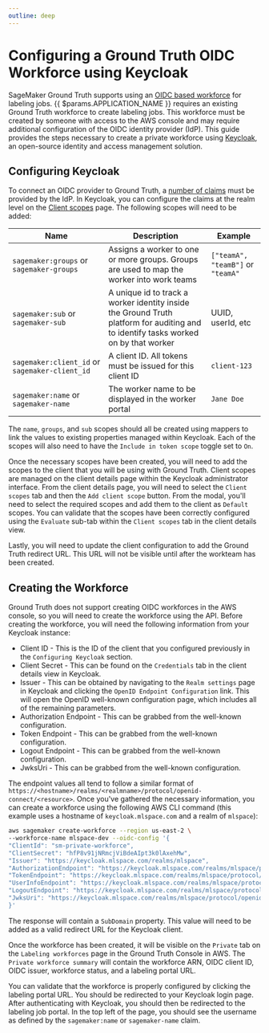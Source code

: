 ```yaml
---
outline: deep
---
```


# Configuring a Ground Truth OIDC Workforce using Keycloak

SageMaker Ground Truth supports using an [OIDC based workforce](https://docs.aws.amazon.com/sagemaker/latest/dg/sms-workforce-create-private-oidc.html) for labeling jobs. {{ $params.APPLICATION_NAME }} requires an existing Ground Truth workforce to create labeling jobs. This workforce must be created by someone with access to the AWS console and may require additional configuration of the OIDC identity provider (IdP). This guide provides the steps necessary to create a private workforce using [Keycloak](https://www.keycloak.org), an open-source identity and access management solution.

## Configuring Keycloak

To connect an OIDC provider to Ground Truth, a [number of claims](https://docs.aws.amazon.com/sagemaker/latest/dg/sms-workforce-create-private-oidc.html#sms-workforce-create-private-oidc-configure-idp) must be provided by the IdP. In Keycloak, you can configure the claims at the realm level on the [Client scopes](https://www.keycloak.org/docs/latest/server_admin/#_client_scopes) page. The following scopes will need to be added:

| Name | Description | Example |
|--|--|--|
|`sagemaker:groups` or `sagemaker-groups`| Assigns a worker to one or more groups. Groups are used to map the worker into work teams | `["teamA", "teamB"]` or `"teamA"`|
|`sagemaker:sub` or `sagemaker-sub`| A unique id to track a worker identity inside the Ground Truth platform for auditing and to identify tasks worked on by that worker| UUID, userId, etc |
|`sagemaker:client_id` or `sagemaker-client_id`| A client ID. All tokens must be issued for this client ID| `client-123` |
| `sagemaker:name` or `sagemaker-name` | The worker name to be displayed in the worker portal | `Jane Doe` |

The `name`, `groups`, and `sub` scopes should all be created using mappers to link the values to existing properties managed within Keycloak. Each of the scopes will also need to have the `Include in token scope` toggle set to `On`.

Once the necessary scopes have been created, you will need to add the scopes to the client that you will be using with Ground Truth. Client scopes are managed on the client details page within the Keycloak administrator interface. From the client details page, you will need to select the `Client scopes` tab and then the `Add client scope` button. From the modal, you'll need to select the required scopes and add them to the client as `Default` scopes. You can validate that the scopes have been correctly configured using the `Evaluate` sub-tab within the `Client scopes` tab in the client details view.

Lastly, you will need to update the client configuration to add the Ground Truth redirect URL. This URL will not be visible until after the workteam has been created.

## Creating the Workforce

Ground Truth does not support creating OIDC workforces in the AWS console, so you will need to create the workforce using the API. Before creating the workforce, you will need the following information from your Keycloak instance:

* Client ID - This is the ID of the client that you configured previously in the `Configuring Keycloak` section.
* Client Secret - This can be found on the `Credentials` tab in the client details view in Keycloak.
* Issuer - This can be obtained by navigating to the `Realm settings` page in Keycloak and clicking the `OpenID Endpoint Configuration` link. This will open the OpenID well-known configuration page, which includes all of the remaining parameters.
* Authorization Endpoint - This can be grabbed from the well-known configuration.
* Token Endpoint - This can be grabbed from the well-known configuration.
* Logout Endpoint - This can be grabbed from the well-known configuration.
* JwksUri - This can be grabbed from the well-known configuration.

The endpoint values all tend to follow a similar format of `https://<hostname>/realms/<realmname>/protocol/openid-connect/<resource>`. Once you've gathered the necessary information, you can create a workforce using the following AWS CLI command (this example uses a hostname of `keycloak.mlspace.com` and a realm of `mlspace`):

```bash
aws sagemaker create-workforce --region us-east-2 \
--workforce-name mlspace-dev --oidc-config '{
"ClientId": "sm-private-workforce",
"ClientSecret": "hfP8v91jNRmcjViBdeAIpt3k0lAxehMw",
"Issuer": "https://keycloak.mlspace.com/realms/mlspace",
"AuthorizationEndpoint": "https://keycloak.mlspace.com/realms/mlspace/protocol/openid-connect/auth",
"TokenEndpoint": "https://keycloak.mlspace.com/realms/mlspace/protocol/openid-connect/token",
"UserInfoEndpoint": "https://keycloak.mlspace.com/realms/mlspace/protocol/openid-connect/userinfo",
"LogoutEndpoint": "https://keycloak.mlspace.com/realms/mlspace/protocol/openid-connect/logout",
"JwksUri": "https://keycloak.mlspace.com/realms/mlspace/protocol/openid-connect/certs"
}'
```

The response will contain a `SubDomain` property. This value will need to be added as a valid redirect URL for the Keycloak client.

Once the workforce has been created, it will be visible on the `Private` tab on the `Labeling workforces` page in the Ground Truth Console in AWS. The `Private workforce summary` will contain the workforce ARN, OIDC client ID, OIDC issuer, workforce status, and a labeling portal URL.

You can validate that the workforce is properly configured by clicking the labeling portal URL. You should be redirected to your Keycloak login page. After authenticating with Keycloak, you should then be redirected to the labeling job portal. In the top left of the page, you should see the username as defined by the `sagemaker:name` or `sagemaker-name` claim.